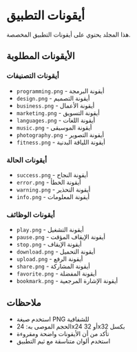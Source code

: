 # أيقونات التطبيق

هذا المجلد يحتوي على أيقونات التطبيق المخصصة.

## الأيقونات المطلوبة

### أيقونات التصنيفات
- `programming.png` - أيقونة البرمجة
- `design.png` - أيقونة التصميم
- `business.png` - أيقونة الأعمال
- `marketing.png` - أيقونة التسويق
- `languages.png` - أيقونة اللغات
- `music.png` - أيقونة الموسيقى
- `photography.png` - أيقونة التصوير
- `fitness.png` - أيقونة اللياقة البدنية

### أيقونات الحالة
- `success.png` - أيقونة النجاح
- `error.png` - أيقونة الخطأ
- `warning.png` - أيقونة التحذير
- `info.png` - أيقونة المعلومات

### أيقونات الوظائف
- `play.png` - أيقونة التشغيل
- `pause.png` - أيقونة الإيقاف المؤقت
- `stop.png` - أيقونة الإيقاف
- `download.png` - أيقونة التحميل
- `upload.png` - أيقونة الرفع
- `share.png` - أيقونة المشاركة
- `favorite.png` - أيقونة المفضلة
- `bookmark.png` - أيقونة الإشارة المرجعية

## ملاحظات

- استخدم صيغة PNG للشفافية
- الحجم الموصى به: 24x24 أو 32x32 بكسل
- تأكد من أن الأيقونات واضحة ومقروءة
- استخدم ألوان متناسقة مع ثيم التطبيق
